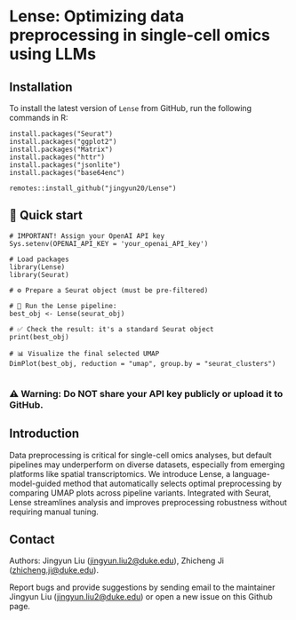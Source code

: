 # Lense: Optimizing data preprocessing in single-cell omics using LLMs


## Installation 

To install the latest version of `Lense` from GitHub, run the following commands in R:

```{r eval = FALSE}
install.packages("Seurat")
install.packages("ggplot2")
install.packages("Matrix")
install.packages("httr")
install.packages("jsonlite")
install.packages("base64enc")

remotes::install_github("jingyun20/Lense")
```

##  🚀 Quick start

```{r eval = FALSE}
# IMPORTANT! Assign your OpenAI API key
Sys.setenv(OPENAI_API_KEY = 'your_openai_API_key')

# Load packages
library(Lense)
library(Seurat)

# ⚙️ Prepare a Seurat object (must be pre-filtered)

# 🚀 Run the Lense pipeline:
best_obj <- Lense(seurat_obj)

# ✅ Check the result: it's a standard Seurat object
print(best_obj)

# 📊 Visualize the final selected UMAP
DimPlot(best_obj, reduction = "umap", group.by = "seurat_clusters")


```

### ⚠️ Warning: Do NOT share your API key publicly or upload it to GitHub.

## Introduction
Data preprocessing is critical for single-cell omics analyses, but default pipelines may underperform on diverse datasets, especially
from emerging platforms like spatial transcriptomics. We introduce Lense, a language-model-guided method that automatically
selects optimal preprocessing by comparing UMAP plots across pipeline variants. Integrated with Seurat, Lense streamlines
analysis and improves preprocessing robustness without requiring manual tuning.

## Contact

Authors: Jingyun Liu (jingyun.liu2@duke.edu), Zhicheng Ji (zhicheng.ji@duke.edu).

Report bugs and provide suggestions by sending email to the maintainer Jingyun Liu (jingyun.liu2@duke.edu) or open a new issue on this Github page.


